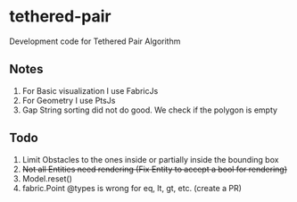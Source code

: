 # tethered-pair
Development code for Tethered Pair Algorithm

## Notes
1. For Basic visualization I use FabricJs
2. For Geometry I use PtsJs
3. Gap String sorting did not do good. We check if the polygon is empty

## Todo
1. Limit Obstacles to the ones inside or partially inside the bounding box
2. ~~Not all Entities need rendering (Fix Entity to accept a bool for rendering)~~
3. Model.reset()
4. fabric.Point @types is wrong for eq, lt, gt, etc. (create a PR)
